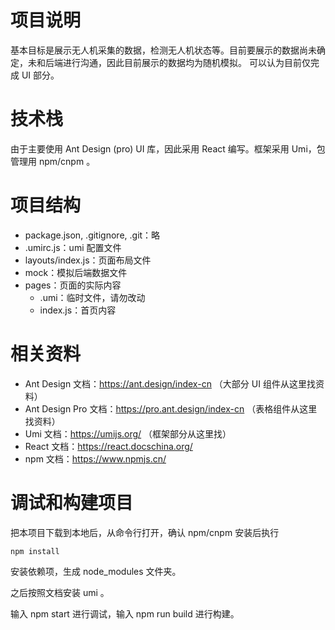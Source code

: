 # 项目说明

基本目标是展示无人机采集的数据，检测无人机状态等。目前要展示的数据尚未确定，未和后端进行沟通，因此目前展示的数据均为随机模拟。
可以认为目前仅完成 UI 部分。

# 技术栈

由于主要使用 Ant Design (pro) UI 库，因此采用 React 编写。框架采用 Umi，包管理用 npm/cnpm 。

# 项目结构

- package.json, .gitignore, .git：略
- .umirc.js：umi 配置文件
- layouts/index.js：页面布局文件
- mock：模拟后端数据文件
- pages：页面的实际内容
    - .umi：临时文件，请勿改动
    - index.js：首页内容

# 相关资料

- Ant Design 文档：https://ant.design/index-cn （大部分 UI 组件从这里找资料）
- Ant Design Pro 文档：https://pro.ant.design/index-cn （表格组件从这里找资料）
- Umi 文档：https://umijs.org/ （框架部分从这里找）
- React 文档：https://react.docschina.org/
- npm 文档：https://www.npmjs.cn/

# 调试和构建项目

把本项目下载到本地后，从命令行打开，确认 npm/cnpm 安装后执行 

```
npm install
```

安装依赖项，生成 node_modules 文件夹。

之后按照文档安装 umi 。

输入 npm start 进行调试，输入 npm run build 进行构建。